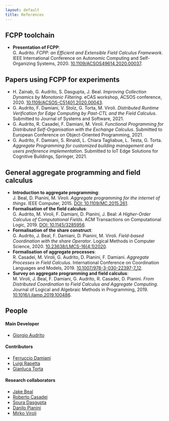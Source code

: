 ```yaml
---
layout: default
title: References
---
```


## FCPP toolchain

- **Presentation of FCPP**: <br/>
  G. Audrito. _FCPP: an Efficient and Extensible Field Calculus Framework_. IEEE International Conference on Autonomic Computing and Self-Organizing Systems, 2020.
  [10.1109/ACSOS49614.2020.00037](https://doi.org/10.1109/ACSOS49614.2020.00037).

## Papers using FCPP for experiments

- H. Zainab, G. Audrito, S. Dasgupta, J. Beal. _Improving Collection Dynamics by Monotonic Filtering_. eCAS workshop, ACSOS conference, 2020.
  [10.1109/ACSOS-C51401.2020.00043](https://doi.org/10.1109/ACSOS-C51401.2020.00043).
- G. Audrito, F. Damiani, V. Stolz, G. Torta, M. Viroli. _Distributed Runtime Verification for Edge Computing by Past-CTL and the Field Calculus_. Submitted to Journal of Systems and Software, 2021.
- G. Audrito, R. Casadei, F. Damiani, M. Viroli. _Functional Programming for Distributed Self-Organisation with the Exchange Calculus_. Submitted to European Conference on Object-Oriented Programming, 2021.
- G. Audrito, F. Damiani, S. Rinaldi, L. Chiara Tagliabue, L. Testa, G. Torta. _Aggregate Programming for customized building management and users preference implementation_. Submitted to IoT Edge Solutions for Cognitive Buildings, Springer, 2021.

## General aggregate programming and field calculus

- **Introduction to aggregate programming**: <br/>
  J. Beal, D. Pianini, M. Viroli. _Aggregate programming for the internet of things_. IEEE Computer, 2015.
  [DOI: 10.1109/MC.2015.261](https://doi.org/10.1109/MC.2015.261).
- **Formalisation of the field calculus**: <br/>
  G. Audrito, M. Viroli, F. Damiani, D. Pianini, J. Beal: _A Higher-Order Calculus of Computational Fields_. ACM Transactions on Computational Logic, 2019.
  [DOI: 10.1145/3285956](https://doi.org/10.1145/3285956).
- **Formalisation of the share construct**: <br/>
  G. Audrito, J. Beal, F. Damiani, D. Pianini, M. Viroli. _Field-based Coordination with the share Operator_. Logical Methods in Computer Science, 2020.
  [10.23638/LMCS-16(4:1)2020](https://doi.org/10.23638/LMCS-16(4:1)2020).
- **Formalisation of aggregate processes**: <br/>
  R. Casadei, M. Viroli, G. Audrito, D. Pianini, F. Damiani. _Aggregate Processes in Field Calculus_. International Conference on Coordination Languages and Models, 2019.
  [10.1007/978-3-030-22397-7_12](https://doi.org/10.1007/978-3-030-22397-7_12).
- **Survey on aggregate programming and field calculus**: <br/>
  M. Viroli, J. Beal, F. Damiani, G. Audrito, R. Casadei, D. Pianini. _From Distributed Coordination to Field Calculus and Aggregate Computing_. Journal of Logical and Algebraic Methods in Programming, 2019.
  [10.1016/j.jlamp.2019.100486](https://doi.org/10.1016/j.jlamp.2019.100486).

## People

#### Main Developer

- [Giorgio Audrito](http://giorgio.audrito.info/#!/research)

#### Contributors

- [Ferruccio Damiani](http://www.di.unito.it/~damiani)
- [Luigi Rapetta](https://github.com/rapfamily4)
- [Gianluca Torta](http://www.di.unito.it/~torta)

#### Research collaborators

- [Jake Beal](https://jakebeal.github.io)
- [Roberto Casadei](https://robertocasadei.github.io)
- [Soura Dasgupta](https://engineering.uiowa.edu/people/soura-dasgupta)
- [Danilo Pianini](http://www.danilopianini.org)
- [Mirko Viroli](https://apice.unibo.it/xwiki/bin/view/MirkoViroli)
